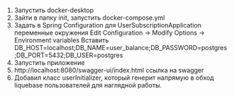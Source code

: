 1. Запустить docker-desktop
2. Зайти в папку init, запустить docker-compose.yml
3. Задать в Spring Configuration для UserSubscriptionApplication переменные окружения Edit Configuration -> Modify Options -> Environment variables 
Вставить DB_HOST=localhost;DB_NAME=user_balance;DB_PASSWORD=postgres;DB_PORT=5432;DB_USER=postgres
4. Запустить приложение
5. http://localhost:8080/swagger-ui/index.html ссылка на swagger
6. Добавил класс userInitializer, который генерит напрямую в обход liquebase пользователей для наглядной работы.
